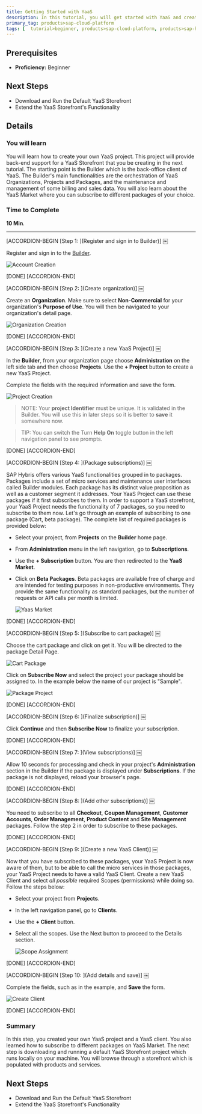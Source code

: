 ```yaml
---
title: Getting Started with YaaS
description: In this tutorial, you will get started with YaaS and create a YaaS project. You will learn about the YaaS Builder and the YaaS Market.
primary_tag: products>sap-cloud-platform
tags: [  tutorial>beginner, products>sap-cloud-platform, products>sap-hybris-as-a-service-on-sap-cloud-platform ]
---
```

## Prerequisites  
- **Proficiency:** Beginner

## Next Steps
- Download and Run the Default YaaS Storefront
- Extend the YaaS Storefront's Functionality

## Details
### You will learn  
You will learn how to create your own YaaS project. This project will provide back-end support for a YaaS Storefront that you be creating in the next tutorial. The starting point is the Builder which is the back-office client of YaaS. The Builder's main functionalities are the orchestration of YaaS Organizations, Projects and Packages, and the maintenance and management of some billing and sales data. You will also learn about the YaaS Market where you can subscribe to different packages of your choice.

### Time to Complete
**10 Min**.

---



[ACCORDION-BEGIN [Step 1: ](Register and sign in to Builder)] ￼

Register and sign in to the [Builder](https://builder.yaas.io/).

![Account Creation](builder-create-account.PNG)

[DONE]
[ACCORDION-END]

[ACCORDION-BEGIN [Step 2: ](Create organization)] ￼

Create an **Organization**. Make sure to select **Non-Commercial** for your organization's **Purpose of Use**. You will then be navigated to your organization's detail page.

![Organization Creation](organization-creation.PNG)

[DONE]
[ACCORDION-END]

[ACCORDION-BEGIN [Step 3: ](Create a new YaaS Project)] ￼

In the **Builder**, from your organization page choose **Administration** on the left side tab and then choose **Projects**. Use the **+ Project** button to create a new YaaS Project.

Complete the fields with the required information and save the form.

![Project Creation](create-new-project.PNG)

> NOTE: Your **project Identifier** must be unique. It is validated in the Builder. You will use this in later steps so it is better to **save** it somewhere now.

> TIP: You can switch the Turn **Help On** toggle button in the left navigation panel to see prompts.

[DONE]
[ACCORDION-END]

[ACCORDION-BEGIN [Step 4: ](Package subscriptions)] ￼

SAP Hybris offers various YaaS functionalities grouped in to packages. Packages include a set of micro services and maintenance user interfaces called Builder modules. Each package has its distinct value proposition as well as a customer segment it addresses.   Your YaaS Project can use these packages if it first subscribes to them.  In order to support a YaaS storefront, your YaaS Project needs the functionality of 7 packages, so you need to subscribe to them now. Let's go through an example of subscribing to one package (Cart, beta package). The complete list of required packages is provided below:

- Select your project, from **Projects** on the **Builder** home page.
- From **Administration** menu in the left navigation, go to **Subscriptions**.
- Use the **+ Subscription** button. You are then redirected to the **YaaS Market**.
- Click on **Beta Packages**. Beta packages are available free of charge and are intended for testing purposes in non-productive environments. They provide the same functionality as standard packages, but the number of requests or API calls per month is limited.

    ![Yaas Market](yaas-market.PNG)

[DONE]
[ACCORDION-END]

[ACCORDION-BEGIN [Step 5: ](Subscribe to cart package)] ￼

Choose the cart package and click on get it. You will be directed to the package Detail Page.

![Cart Package](cart-package-detail-page.PNG)


Click on **Subscribe Now** and select the project your package should be assigned to. In the example below the name of our project is "Sample".

![Package Project](add-package-toproject.PNG)

[DONE]
[ACCORDION-END]

[ACCORDION-BEGIN [Step 6: ](Finalize subscription)] ￼

Click **Continue** and then **Subscribe Now** to finalize your subscription.

[DONE]
[ACCORDION-END]

[ACCORDION-BEGIN [Step 7: ](View subscriptions)] ￼

Allow 10 seconds for processing and check in your project's **Administration** section in the Builder if the package is displayed under **Subscriptions**. If the package is not displayed, reload your browser's page.


[DONE]
[ACCORDION-END]

[ACCORDION-BEGIN [Step 8: ](Add other subscriptions)] ￼

You need to subscribe to all **Checkout**, **Coupon Management**, **Customer Accounts**, **Order Management**, **Product Content** and **Site Management** packages. Follow the step 2 in order to subscribe to these packages.

[DONE]
[ACCORDION-END]

[ACCORDION-BEGIN [Step 9: ](Create a new YaaS Client)] ￼

Now that you have subscribed to these packages, your YaaS Project is now aware of them, but to be able to call the micro services in those packages, your YaaS Project needs to have a valid YaaS Client.  Create a new YaaS Client and select *all possible* required Scopes (permissions) while doing so. Follow the steps below:

- Select your project from **Projects**.
- In the left navigation panel, go to **Clients**.
- Use the **+ Client** button.
- Select all the scopes. Use the Next button to proceed to the Details section.

    ![Scope Assignment](client-scope-assignment.PNG)

[DONE]
[ACCORDION-END]

[ACCORDION-BEGIN [Step 10: ](Add details and save)] ￼

Complete the fields, such as in the example, and **Save** the form.

![Create Client](create-new-client.PNG)

[DONE]
[ACCORDION-END]


### Summary
In this step, you created your own YaaS project and a YaaS client. You also learned how to subscribe to different packages on YaaS Market. The next step is downloading and running a default YaaS Storefront project which runs locally on your machine. You will browse through a storefront which is populated with products and services.    

## Next Steps
- Download and Run the Default YaaS Storefront
- Extend the YaaS Storefront's Functionality

